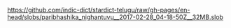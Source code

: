 https://github.com/indic-dict/stardict-telugu/raw/gh-pages/en-head/slobs/paribhashika_nighantuvu__2017-02-28_04-18-50Z__32MB.slob  
